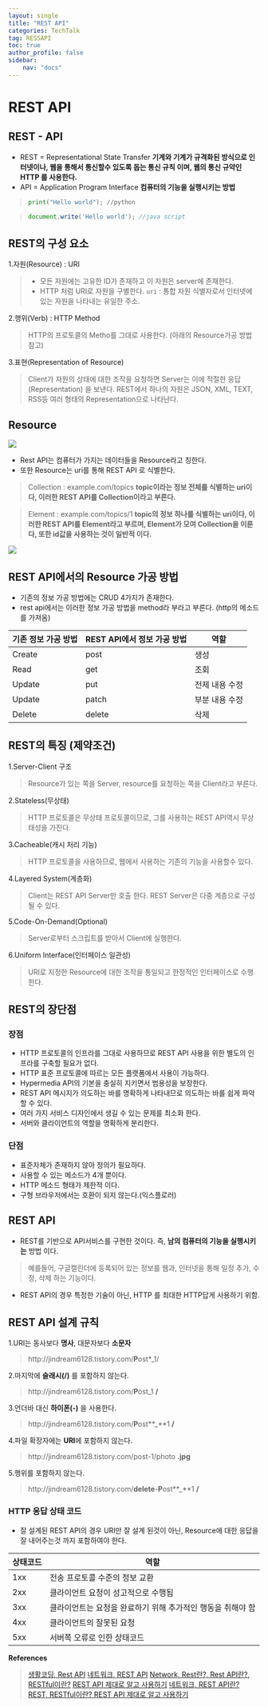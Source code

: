 ```yaml
---
layout: single
title: "REST API"
categories: TechTalk
tag: RESSAPI
toc: true
author_profile: false
sidebar: 
    nav: "docs"
---
```

# REST API 
## REST - API

- REST = Representational State Transfer
  **기계와 기계가 규격화된 방식으로 인터넷이나, 웹을 통해서 통신할수 있도록 돕는 통신 규칙 이며, 웹의 통신 규약인HTTP 를 사용한다.**
- API = Application Program Interface
  **컴퓨터의 기능을 실행시키는 방법**

> ```python
> print("Hello world"); //python
> ```

> ```javascript
> document.write('Hello world'); //java script
> ```

## REST의 구성 요소
1.자원(Resource) : URI
> - 모든 자원에는 고유한 ID가 존재하고 이 자원은 server에 존재한다.
> - HTTP 처럼 URI로 자원을 구별한다. 
  `uri` : 통합 자원 식별자로서 인터넷에 있는 자원을 나타내는 유일한 주소.

2.행위(Verb) : HTTP Method
> HTTP의 프로토콜의 Metho를 그대로 사용한다. (아래의 Resource가공 방법 참고)

3.표현(Representation of Resource)
> Client가 자원의 상태에 대한 조작을 요청하면 Server는 이에 적절한 응답(Representation) 을 보낸다.
> REST에서 하나의 자원은 JSON, XML, TEXT, RSS등 여러 형태의 Representation으로 나타난다. 

## Resource

![](https://github.com/jindream6128/jindream6128.github.io/blob/main/_images/%EC%98%88%EC%8B%9C.JPG?raw=true)

- Rest API는 컴퓨터가 가지는 데이터들을 Resource라고 칭한다.
- 또한 Resource는 uri를 통해 REST API 로 식별한다.


> Collection : example.com/topics
> **topic이라는 정보 전체를 식별하는 uri이다, 이러한 REST API를 Collection이라고 부른다.**

> Element : example.com/topics/1
> **topic의 정보 하나를 식별하는 uri이다, 이러한 REST API를 Element라고 부르며, Element가 모여 Collection을 이룬다, 또한 id값을 사용하는 것이 일반적 이다.**

![](https://github.com/jindream6128/jindream6128.github.io/blob/main/_images/%EC%A0%95%EB%B3%B4%EA%B0%80%EA%B3%B5%EB%B0%A9%EB%B2%95.JPG?raw=true)

## REST API에서의 Resource 가공 방법

- 기존의 정보 가공 방법에는 CRUD 4가지가 존재한다.
- rest api에서는 이러한 정보 가공 방법을 method라 부라고 부른다. (http의 메소드를 가져옴)

|기존 정보 가공 방법| REST API에서 정보 가공 방법 | 역할 |
|----|----|----|
| Create | post | 생성 |
| Read | get | 조회 |
| Update | put | 전제 내용 수정 |
| Update | patch| 부분 내용 수정 |
| Delete | delete | 삭제 |

## REST의 특징 (제약조건)

1.Server-Client 구조
> Resource가 있는 쪽을 Server, resource를 요청하는 쪽을 Client라고 부른다. 

2.Stateless(무상태)
> HTTP 프로토콜은 무상태 프로토콜이므로, 그를 사용하는 REST API역시 무상태성을 가진다.

3.Cacheable(캐시 처리 기능)
> HTTP 프로토콜을 사용하므로, 웹에서 사용하는 기존의 기능을 사용할수 있다.

4.Layered System(계층화)
> Client는 REST API Server만 호출 한다.
> REST Server은 다중 계층으로 구성될 수 있다.

5.Code-On-Demand(Optional)
> Server로부터 스크립트를 받아서 Client에 실행한다.

6.Uniform Interface(인터페이스 일관성)
> URI로 지정한 Resource에 대한 조작을 통일되고 한정적인 인터페이스로 수행한다. 

## REST의 장단점

### 장점
- HTTP 프로토콜의 인프라를 그대로 사용하므로 REST API 사용을 위한 별도의 인프라를 구축할 필요가 없다. 
- HTTP 표준 프로토콜에 따르는 모든 플랫폼에서 사용이 가능하다. 
- Hypermedia API의 기본을 충실히 지키면서 범용성을 보장한다. 
- REST API 메시지가 의도하는 바를 명확하게 나타내므로 의도하는 바를 쉽게 파악할 수 있다.
- 여러 가지 서비스 디자인에서 생길 수 있는 문제를 최소화 한다.
- 서버와 클라이언트의 역할을 명확하게 분리한다.

### 단점
- 표준자체가 존재하지 않아 정의가 필요하다.
- 사용할 수 있는 메소드가 4개 뿐이다.
- HTTP 메소드 형태가 제한적 이다.
- 구형 브라우저에서는 호환이 되지 않는다.(익스플로러)

## REST API
- REST를 기반으로 API서비스를 구현한 것이다. 즉, **남의 컴퓨터의 기능을 실행시키는** 방법 이다.

> 예를들어, 구글캘린더에 등록되어 있는 정보를 웹과, 인터넷을 통해 일정 추가, 수정, 삭제 하는 기능이다. 

- REST API의 경우 특정한 기술이 아닌, HTTP 를 최대한 HTTP답게 사용하기 위함.

## REST API 설계 규칙
1.URI는 동사보다 **명사**, 대문자보다 **소문자**
> <hi>http://</hi>jindream6128.tistory.com/**P**ost*_1/

2.마지막에 **슬래시(/)** 를 포함하지 않는다.
> <hi>http://</hi>jindream6128.tistory.com/**P**ost_1 **/**

3.언더바 대신 **하이폰(-)** 을 사용한다.
> <hi>http://</hi>jindream6128.tistory.com/**P**ost**_**1 **/**

4.파일 확장자에는 **URI**에 포함하지 않는다. 
> <hi>http://</hi>jindream6128.tistory.com/post-1/photo **.jpg**

5.행위를 포함하지 않는다. 
> <hi>http://</hi>jindream6128.tistory.com/**delete**-**P**ost**_**1 **/**


### HTTP 응답 상태 코드

- 잘 설계된 REST API의 경우 URI만 잘 설계 된것이 아닌, Resource에 대한 응답을 잘 내어주는것 까지 포함하여야 한다. 

|상태코드|역할|
|---|---|
|1xx|전송 프로토콜 수준의 정보 교환|
|2xx|클라이언트 요청이 성고적으로 수행됨|
|3xx|클라이언트는 요청을 완료하기 위해 추가적인 행동을 취해야 함|
|4xx|클라이언트의 잘못된 요청|
|5xx|서버쪽 오류로 인한 상태코드|

 **References**
> [생활코딩, Rest API](https://www.youtube.com/watch?v=PmY3dWcCxXI&t=713s)
> [네트워크, REST API](https://velog.io/@guswns3371%EB%84%A4%ED%8A%B8%EC%9B%8C%ED%81%AC-REST-API)
> [Network, Rest란?, Rest API란?, RESTful이란?](https://gmlwjd9405.github.io/2018/09/21/rest-and-restful.html)
> [REST API 제대로 알고 사용하기](https://meetup.toast.com/posts/92)
> [네트워크, REST API란? REST, RESTful이란? ](https://khj93.tistory.com/entry/%EB%84%A4%ED%8A%B8%EC%9B%8C%ED%81%AC-REST-API%EB%9E%80-REST-RESTful%EC%9D%B4%EB%9E%80)
> [REST API 제대로 알고 사용하기](https://meetup.toast.com/posts/92)